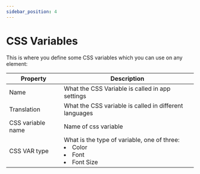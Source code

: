 ```yaml
---
sidebar_position: 4
---
```

# CSS Variables

This is where you define some CSS variables which you can use on any element:

| Property | Description |
| --- | --- |
| Name | What the CSS Variable is called in app settings |
| Translation | What the CSS variable is called in different languages |
| CSS variable name | Name of css variable |
| CSS VAR type | What is the type of variable, one of three: <li> Color</li><li>Font</li><li>Font Size</li>|

